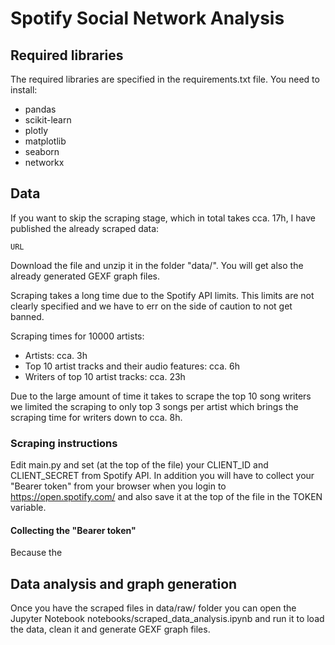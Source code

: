 # Spotify Social Network Analysis

## Required libraries

The required libraries are specified in the requirements.txt file. You need to install:

- pandas
- scikit-learn
- plotly
- matplotlib
- seaborn
- networkx

## Data

If you want to skip the scraping stage, which in total takes cca. 17h, I have published 
the already scraped data:

    URL
    
Download the file and unzip it in the folder "data/". You will get also the already generated GEXF graph files.
 
Scraping takes a long time due to the Spotify API limits. This limits are not clearly specified and we 
have to err on the side of caution to not get banned.

Scraping times for 10000 artists:

- Artists: cca. 3h
- Top 10 artist tracks and their audio features: cca. 6h
- Writers of top 10 artist tracks: cca. 23h

Due to the large amount of time it takes to scrape the top 10 song writers we limited the scraping to 
only top 3 songs per artist which brings the scraping time for writers down to cca. 8h.

### Scraping instructions

Edit main.py and set (at the top of the file) your CLIENT_ID and CLIENT_SECRET from Spotify API. In addition 
you will have to collect your "Bearer token" from your browser when you login to https://open.spotify.com/ and
also save it at the top of the file in the TOKEN variable.

#### Collecting the "Bearer token"

Because the 

## Data analysis and graph generation

Once you have the scraped files in data/raw/ folder you can open the Jupyter Notebook
notebooks/scraped_data_analysis.ipynb and run it to load the data, clean it and generate GEXF graph files.

